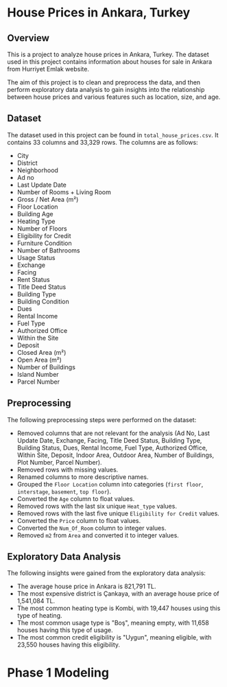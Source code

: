 # House Prices in Ankara, Turkey

## Overview
This is a project to analyze house prices in Ankara, Turkey. The dataset used in this project contains information about houses for sale in Ankara from Hurriyet Emlak website. 

The aim of this project is to clean and preprocess the data, and then perform exploratory data analysis to gain insights into the relationship between house prices and various features such as location, size, and age.

## Dataset
The dataset used in this project can be found in `total_house_prices.csv`. It contains 33 columns and 33,329 rows. The columns are as follows:

 - City
 - District
 - Neighborhood
 - Ad no
 - Last Update Date
 - Number of Rooms + Living Room
 - Gross / Net Area (m²)
 - Floor Location
 - Building Age
 - Heating Type
 - Number of Floors
 - Eligibility for Credit
 - Furniture Condition
 - Number of Bathrooms
 - Usage Status
 - Exchange
 - Facing
 - Rent Status
 - Title Deed Status
 - Building Type
 - Building Condition
 - Dues
 - Rental Income
 - Fuel Type
 - Authorized Office
 - Within the Site
 - Deposit
 - Closed Area (m²)
 - Open Area (m²)
 - Number of Buildings
 - Island Number
 - Parcel Number

## Preprocessing
The following preprocessing steps were performed on the dataset:

- Removed columns that are not relevant for the analysis (Ad No, Last Update Date, Exchange, Facing, Title Deed Status, Building Type, Building Status, Dues, Rental Income, Fuel Type, Authorized Office, Within Site, Deposit, Indoor Area, Outdoor Area, Number of Buildings, Plot Number, Parcel Number).
- Removed rows with missing values.
- Renamed columns to more descriptive names.
- Grouped the `Floor Location` column into categories (`first floor`, `interstage`, `basement`, `top floor`).
- Converted the `Age` column to float values.
- Removed rows with the last six unique `Heat_type` values.
- Removed rows with the last five unique `Eligibility for Credit` values.
- Converted the `Price` column to float values.
- Converted the `Num_Of_Room` column to integer values.
- Removed `m2` from `Area` and converted it to integer values.

## Exploratory Data Analysis
The following insights were gained from the exploratory data analysis:

- The average house price in Ankara is 821,791 TL.
- The most expensive district is Çankaya, with an average house price of 1,541,084 TL.
- The most common heating type is Kombi, with 19,447 houses using this type of heating.
- The most common usage type is "Boş", meaning empty, with 11,658 houses having this type of usage.
- The most common credit eligibility is "Uygun", meaning eligible, with 23,550 houses having this eligibility.

# Phase 1 Modeling


